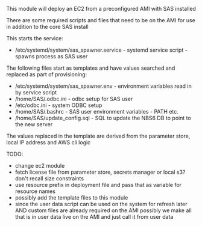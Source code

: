 This module will deploy an EC2 from a preconfigured AMI with SAS installed

There are some required scripts and files that need to be on the AMI
for use in addition to the core SAS install

This starts the service:
- /etc/systemd/system/sas_spawner.service  - systemd service script - spawns process as SAS user

The following files start as templates and have values searched and replaced as part of provisioning:
- /etc/systemd/system/sas_spawner.env  - environment variables read in by service script
- /home/SAS/.odbc.ini  - odbc setup for SAS user
- /etc/odbc.ini - system ODBC setup
- /home/SAS/.bashrc  - SAS user environment variables - PATH etc.
- /home/SAS/update_config.sql - SQL to update the NBS6 DB to point to the new server


The values replaced in the template are derived from the parameter store,
local IP address and AWS cli logic

TODO: 
- change ec2 module
- fetch license file from parameter store, secrets manager or local s3?
  don't recall size constraints
- use resource prefix in deployment file and pass that as variable for
  resource names
- possibly add the template files to this module
- since the user data script can be used on the system for refresh later
  AND custom files are already required on the AMI possibly we make all
that is in user data live on the AMI and just call it from user data

